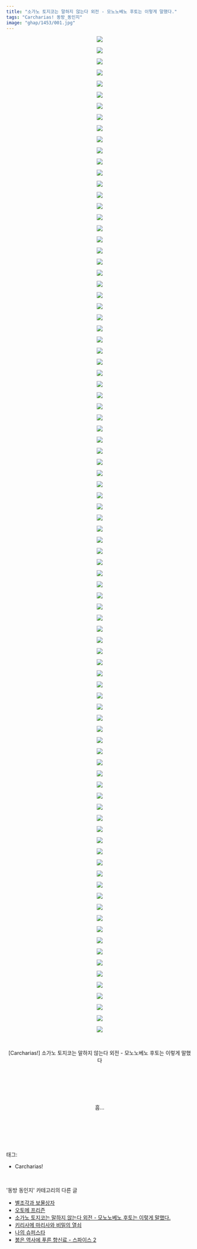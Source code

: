 ```yaml
---
title: "소가노 토지코는 말하지 않는다 외전 - 모노노베노 후토는 이렇게 말했다."
tags: "Carcharias! 동방_동인지"
image: "ghap/1453/001.jpg"
---
```

<div class="article">
<p style="text-align: center; clear: none; float: none;"><img src="{{ site.nasurl }}/ghap/1453/001.jpg"/></p>
<p style="text-align: center; clear: none; float: none;"><img src="{{ site.nasurl }}/ghap/1453/002.jpg"/></p>
<p style="text-align: center; clear: none; float: none;"><img src="{{ site.nasurl }}/ghap/1453/003.jpg"/></p>
<p style="text-align: center; clear: none; float: none;"><img src="{{ site.nasurl }}/ghap/1453/004.jpg"/></p>
<p style="text-align: center; clear: none; float: none;"><img src="{{ site.nasurl }}/ghap/1453/005.jpg"/></p>
<p style="text-align: center; clear: none; float: none;"><img src="{{ site.nasurl }}/ghap/1453/006.jpg"/></p>
<p style="text-align: center; clear: none; float: none;"><img src="{{ site.nasurl }}/ghap/1453/007.jpg"/></p>
<p style="text-align: center; clear: none; float: none;"><img src="{{ site.nasurl }}/ghap/1453/008.jpg"/></p>
<p style="text-align: center; clear: none; float: none;"><img src="{{ site.nasurl }}/ghap/1453/009.jpg"/></p>
<p style="text-align: center; clear: none; float: none;"><img src="{{ site.nasurl }}/ghap/1453/010.jpg"/></p>
<p style="text-align: center; clear: none; float: none;"><img src="{{ site.nasurl }}/ghap/1453/011.jpg"/></p>
<p style="text-align: center; clear: none; float: none;"><img src="{{ site.nasurl }}/ghap/1453/012.jpg"/></p>
<p style="text-align: center; clear: none; float: none;"><img src="{{ site.nasurl }}/ghap/1453/013.jpg"/></p>
<p style="text-align: center; clear: none; float: none;"><img src="{{ site.nasurl }}/ghap/1453/014.jpg"/></p>
<p style="text-align: center; clear: none; float: none;"><img src="{{ site.nasurl }}/ghap/1453/015.jpg"/></p>
<p style="text-align: center; clear: none; float: none;"><img src="{{ site.nasurl }}/ghap/1453/016.jpg"/></p>
<p style="text-align: center; clear: none; float: none;"><img src="{{ site.nasurl }}/ghap/1453/017.jpg"/></p>
<p style="text-align: center; clear: none; float: none;"><img src="{{ site.nasurl }}/ghap/1453/018.jpg"/></p>
<p style="text-align: center; clear: none; float: none;"><img src="{{ site.nasurl }}/ghap/1453/019.jpg"/></p>
<p style="text-align: center; clear: none; float: none;"><img src="{{ site.nasurl }}/ghap/1453/020.jpg"/></p>
<p style="text-align: center; clear: none; float: none;"><img src="{{ site.nasurl }}/ghap/1453/021.jpg"/></p>
<p style="text-align: center; clear: none; float: none;"><img src="{{ site.nasurl }}/ghap/1453/022.jpg"/></p>
<p style="text-align: center; clear: none; float: none;"><img src="{{ site.nasurl }}/ghap/1453/023.jpg"/></p>
<p style="text-align: center; clear: none; float: none;"><img src="{{ site.nasurl }}/ghap/1453/024.jpg"/></p>
<p style="text-align: center; clear: none; float: none;"><img src="{{ site.nasurl }}/ghap/1453/025.jpg"/></p>
<p style="text-align: center; clear: none; float: none;"><img src="{{ site.nasurl }}/ghap/1453/026.jpg"/></p>
<p style="text-align: center; clear: none; float: none;"><img src="{{ site.nasurl }}/ghap/1453/027.jpg"/></p>
<p style="text-align: center; clear: none; float: none;"><img src="{{ site.nasurl }}/ghap/1453/028.jpg"/></p>
<p style="text-align: center; clear: none; float: none;"><img src="{{ site.nasurl }}/ghap/1453/029.jpg"/></p>
<p style="text-align: center; clear: none; float: none;"><img src="{{ site.nasurl }}/ghap/1453/030.jpg"/></p>
<p style="text-align: center; clear: none; float: none;"><img src="{{ site.nasurl }}/ghap/1453/031.jpg"/></p>
<p style="text-align: center; clear: none; float: none;"><img src="{{ site.nasurl }}/ghap/1453/032.jpg"/></p>
<p style="text-align: center; clear: none; float: none;"><img src="{{ site.nasurl }}/ghap/1453/033.jpg"/></p>
<p style="text-align: center; clear: none; float: none;"><img src="{{ site.nasurl }}/ghap/1453/034.jpg"/></p>
<p style="text-align: center; clear: none; float: none;"><img src="{{ site.nasurl }}/ghap/1453/035.jpg"/></p>
<p style="text-align: center; clear: none; float: none;"><img src="{{ site.nasurl }}/ghap/1453/036.jpg"/></p>
<p style="text-align: center; clear: none; float: none;"><img src="{{ site.nasurl }}/ghap/1453/037.jpg"/></p>
<p style="text-align: center; clear: none; float: none;"><img src="{{ site.nasurl }}/ghap/1453/038.jpg"/></p>
<p style="text-align: center; clear: none; float: none;"><img src="{{ site.nasurl }}/ghap/1453/039.jpg"/></p>
<p style="text-align: center; clear: none; float: none;"><img src="{{ site.nasurl }}/ghap/1453/040.jpg"/></p>
<p style="text-align: center; clear: none; float: none;"><img src="{{ site.nasurl }}/ghap/1453/041.jpg"/></p>
<p style="text-align: center; clear: none; float: none;"><img src="{{ site.nasurl }}/ghap/1453/042.jpg"/></p>
<p style="text-align: center; clear: none; float: none;"><img src="{{ site.nasurl }}/ghap/1453/043.jpg"/></p>
<p style="text-align: center; clear: none; float: none;"><img src="{{ site.nasurl }}/ghap/1453/044.jpg"/></p>
<p style="text-align: center; clear: none; float: none;"><img src="{{ site.nasurl }}/ghap/1453/045.jpg"/></p>
<p style="text-align: center; clear: none; float: none;"><img src="{{ site.nasurl }}/ghap/1453/046.jpg"/></p>
<p style="text-align: center; clear: none; float: none;"><img src="{{ site.nasurl }}/ghap/1453/047.jpg"/></p>
<p style="text-align: center; clear: none; float: none;"><img src="{{ site.nasurl }}/ghap/1453/048.jpg"/></p>
<p style="text-align: center; clear: none; float: none;"><img src="{{ site.nasurl }}/ghap/1453/049.jpg"/></p>
<p style="text-align: center; clear: none; float: none;"><img src="{{ site.nasurl }}/ghap/1453/050.jpg"/></p>
<p style="text-align: center; clear: none; float: none;"><img src="{{ site.nasurl }}/ghap/1453/051.jpg"/></p>
<p style="text-align: center; clear: none; float: none;"><img src="{{ site.nasurl }}/ghap/1453/052.jpg"/></p>
<p style="text-align: center; clear: none; float: none;"><img src="{{ site.nasurl }}/ghap/1453/053.jpg"/></p>
<p style="text-align: center; clear: none; float: none;"><img src="{{ site.nasurl }}/ghap/1453/054.jpg"/></p>
<p style="text-align: center; clear: none; float: none;"><img src="{{ site.nasurl }}/ghap/1453/055.jpg"/></p>
<p style="text-align: center; clear: none; float: none;"><img src="{{ site.nasurl }}/ghap/1453/056.jpg"/></p>
<p style="text-align: center; clear: none; float: none;"><img src="{{ site.nasurl }}/ghap/1453/057.jpg"/></p>
<p style="text-align: center; clear: none; float: none;"><img src="{{ site.nasurl }}/ghap/1453/058.jpg"/></p>
<p style="text-align: center; clear: none; float: none;"><img src="{{ site.nasurl }}/ghap/1453/059.jpg"/></p>
<p style="text-align: center; clear: none; float: none;"><img src="{{ site.nasurl }}/ghap/1453/060.jpg"/></p>
<p style="text-align: center; clear: none; float: none;"><img src="{{ site.nasurl }}/ghap/1453/061.jpg"/></p>
<p style="text-align: center; clear: none; float: none;"><img src="{{ site.nasurl }}/ghap/1453/062.jpg"/></p>
<p style="text-align: center; clear: none; float: none;"><img src="{{ site.nasurl }}/ghap/1453/063.jpg"/></p>
<p style="text-align: center; clear: none; float: none;"><img src="{{ site.nasurl }}/ghap/1453/064.jpg"/></p>
<p style="text-align: center; clear: none; float: none;"><img src="{{ site.nasurl }}/ghap/1453/065.jpg"/></p>
<p style="text-align: center; clear: none; float: none;"><img src="{{ site.nasurl }}/ghap/1453/066.jpg"/></p>
<p style="text-align: center; clear: none; float: none;"><img src="{{ site.nasurl }}/ghap/1453/067.jpg"/></p>
<p style="text-align: center; clear: none; float: none;"><img src="{{ site.nasurl }}/ghap/1453/068.jpg"/></p>
<p style="text-align: center; clear: none; float: none;"><img src="{{ site.nasurl }}/ghap/1453/069.jpg"/></p>
<p style="text-align: center; clear: none; float: none;"><img src="{{ site.nasurl }}/ghap/1453/070.jpg"/></p>
<p style="text-align: center; clear: none; float: none;"><img src="{{ site.nasurl }}/ghap/1453/071.jpg"/></p>
<p style="text-align: center; clear: none; float: none;"><img src="{{ site.nasurl }}/ghap/1453/072.jpg"/></p>
<p style="text-align: center; clear: none; float: none;"><img src="{{ site.nasurl }}/ghap/1453/073.jpg"/></p>
<p style="text-align: center; clear: none; float: none;"><img src="{{ site.nasurl }}/ghap/1453/074.jpg"/></p>
<p style="text-align: center; clear: none; float: none;"><img src="{{ site.nasurl }}/ghap/1453/075.jpg"/></p>
<p style="text-align: center; clear: none; float: none;"><img src="{{ site.nasurl }}/ghap/1453/076.jpg"/></p>
<p style="text-align: center; clear: none; float: none;"><img src="{{ site.nasurl }}/ghap/1453/077.jpg"/></p>
<p style="text-align: center; clear: none; float: none;"><img src="{{ site.nasurl }}/ghap/1453/078.jpg"/></p>
<p style="text-align: center; clear: none; float: none;"><img src="{{ site.nasurl }}/ghap/1453/079.jpg"/></p>
<p style="text-align: center; clear: none; float: none;"><img src="{{ site.nasurl }}/ghap/1453/080.jpg"/></p>
<p style="text-align: center; clear: none; float: none;"><img src="{{ site.nasurl }}/ghap/1453/081.jpg"/></p>
<p style="text-align: center; clear: none; float: none;"><img src="{{ site.nasurl }}/ghap/1453/082.jpg"/></p>
<p style="text-align: center; clear: none; float: none;"><img src="{{ site.nasurl }}/ghap/1453/083.jpg"/></p>
<p style="text-align: center; clear: none; float: none;"><img src="{{ site.nasurl }}/ghap/1453/084.jpg"/></p>
<p style="text-align: center; clear: none; float: none;"><img src="{{ site.nasurl }}/ghap/1453/085.jpg"/></p>
<p style="text-align: center; clear: none; float: none;"><img src="{{ site.nasurl }}/ghap/1453/086.jpg"/></p>
<p style="text-align: center; clear: none; float: none;"><img src="{{ site.nasurl }}/ghap/1453/087.jpg"/></p>
<p style="text-align: center; clear: none; float: none;"><img src="{{ site.nasurl }}/ghap/1453/088.jpg"/></p>
<p style="text-align: center; clear: none; float: none;"><img src="{{ site.nasurl }}/ghap/1453/089.jpg"/></p>
<p style="text-align: center; clear: none; float: none;"><img src="{{ site.nasurl }}/ghap/1453/090.jpg"/></p>
<p style="text-align: center; clear: none; float: none;"><br/></p>
<p style="text-align: center; clear: none; float: none;">[Carcharias!] 소가노 토지코는 말하지 않는다 외전 - 모노노베노 후토는 이렇게 말했다</p>
<p style="text-align: center; clear: none; float: none;"><br/></p>
<p style="text-align: center; clear: none; float: none;"><br/></p>
<p style="text-align: center; clear: none; float: none;"><br/></p>
<p style="text-align: center; clear: none; float: none;">흠...</p>
<p style="text-align: center; clear: none; float: none;"><br/></p>
<p><br/></p>
</div><br/>
<div class="tagTrail">
<p>태그: </p>
<ul>
<li>Carcharias!</li>
</ul>
</div><br/>
<div class="another">
<p>'동방 동인지' 카테고리의 다른 글</p>
<ul>
<li><a href="/2016-08-10-ghap_1455">별조각과 보물상자</a></li>
<li><a href="/2016-08-09-ghap_1454">오토메 프리즌</a></li>
<li><a href="/2016-08-09-ghap_1453">소가노 토지코는 말하지 않는다 외전 - 모노노베노 후토는 이렇게 말했다.</a></li>
<li><a href="/2016-08-09-ghap_1452">키리사메 마리사와 비밀의 열쇠</a></li>
<li><a href="/2016-08-09-ghap_1451">나의 슈퍼스타</a></li>
<li><a href="/2016-08-09-ghap_1450">붉은 역사에 푸른 향신료 - 스파이스 2</a></li>
</ul>
</div><br/>
<div class="cb_module cb_fluid">
<div class="cb_wrt cb_profile">
</div><!-- commentList close -->
</div><br/>
